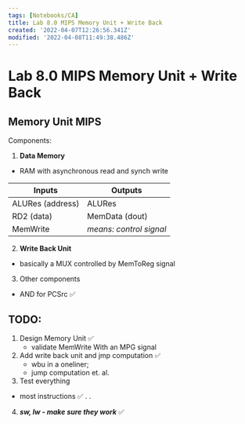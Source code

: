 ```yaml
---
tags: [Notebooks/CA]
title: Lab 8.0 MIPS Memory Unit + Write Back
created: '2022-04-07T12:26:56.341Z'
modified: '2022-04-08T11:49:38.486Z'
---
```


# Lab 8.0 MIPS Memory Unit + Write Back

## Memory Unit MIPS
Components: 
1. **Data Memory**
  - RAM with asynchronous read and synch write
  

|Inputs|Outputs|
|------|-------|
|ALURes (address)|ALURes|
|RD2 (data)|MemData (dout)|
|MemWrite | *means: control signal*|

2. **Write Back Unit**
- basically a MUX controlled by MemToReg signal


3. Other components
- AND for PCSrc :white_check_mark:

## TODO:
1. Design Memory Unit :white_check_mark:
    - validate MemWrite With an MPG signal
2. Add write back unit and jmp computation :white_check_mark:
    - wbu in a oneliner;
    - jump computation et. al.
3. Test everything 
  - most instructions :white_check_mark:
.
.

4. ***sw, lw - make sure they work*** :white_check_mark:
